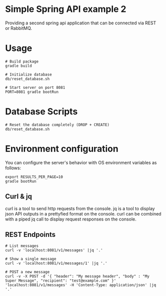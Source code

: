 # Simple Spring API example 2

Providing a second spring api application that can be connected via REST or RabbitMQ.

# Usage

```
# Build package
gradle build

# Initialize database
db/reset_database.sh

# Start server on port 8081
PORT=8081 gradle bootRun
```

# Database Scripts

```
# Reset the database completely (DROP + CREATE)
db/reset_database.sh
```

# Environment configuration

You can configure the server's behavior with OS environment variables as follows:

```
export RESULTS_PER_PAGE=10
gradle bootRun
```

## Curl & jq

curl is a tool to send http requests from the console.
jq is a tool to display json API outputs in a prettyfied format on the console.
curl can be combined with a piped jq call to display request responses on the console.

## REST Endpoints

```
# List messages
curl -v 'localhost:8081/v1/messages' |jq '.'

# Show a single message
curl -v 'localhost:8081/v1/messages/1' |jq '.'

# POST a new message
curl -v -X POST -d '{ "header": "My message header", "body" : "My Super Message", "recipient": "test@example.com" }' 'localhost:8081/v1/messages' -H 'Content-Type: application/json' |jq '.'

```
